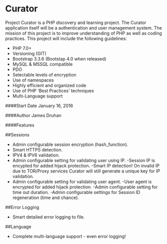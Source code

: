 # Curator
Project Curator is a PHP discovery and learning project. The Curator application itself will be a authentication and user management system. The mission of this project is to improve understanding of PHP as well as coding practices. This project will include the following guidelines:

- PHP 7.0+
- Versioning (GIT)
- Bootstrap 3.3.6 (Bootstap 4.0 when released)
- MySQL & MSSQL compatible
- PDO
- Selectable levels of encryption
- Use of namespaces
- Highly efficient and organized code
- Use of PHP 'Best Practices' techniques
- Multi-Language support

####Start Date
January 16, 2016

####Author
James Druhan

####Features

##Sessions

- Admin configurable session encryption (hash_function).
- Smart HTTPS detection.
- IPV4 & IPV6 validation.
- Admin configurable setting for validating user using IP.
  -Session IP is encypted for added hijack protection.
  -Smart IP detection! On invalid IP due to TOR/Proxy services Curator will still generate a unique key for IP validation.
- Admin configurable setting for validating user agent.
  -User agent is encrypted for added hijack protection.
  -Admin configurable setting for time out duration.
  -Admin configurable settings for Session ID regeneration (time and chance).

##Error Logging
- Smart detailed error logging to file.

##Language
- Complete multi-language support - even error logging!